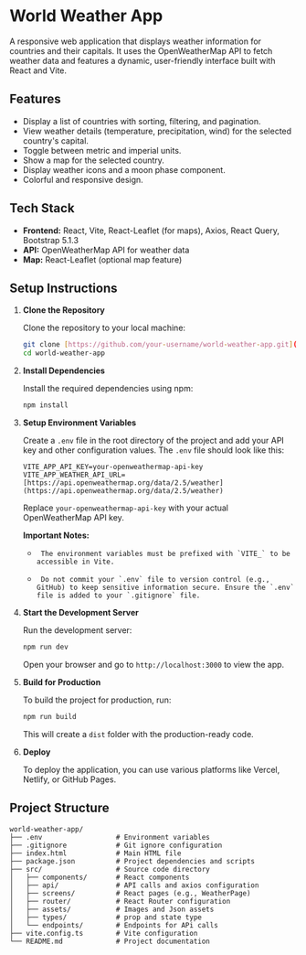 # World Weather App

A responsive web application that displays weather information for countries and their capitals. It uses the OpenWeatherMap API to fetch weather data and features a dynamic, user-friendly interface built with React and Vite.

## Features

-   Display a list of countries with sorting, filtering, and pagination.
-   View weather details (temperature, precipitation, wind) for the selected country's capital.
-   Toggle between metric and imperial units.
-   Show a map for the selected country.
-   Display weather icons and a moon phase component.
-   Colorful and responsive design.

## Tech Stack

-   **Frontend:** React, Vite, React-Leaflet (for maps), Axios, React Query, Bootstrap 5.1.3
-   **API:** OpenWeatherMap API for weather data
-   **Map:** React-Leaflet (optional map feature)

## Setup Instructions

1.  **Clone the Repository**

    Clone the repository to your local machine:

    ```bash
    git clone [https://github.com/your-username/world-weather-app.git](https://github.com/your-username/world-weather-app.git)
    cd world-weather-app
    ```

2.  **Install Dependencies**

    Install the required dependencies using npm:

    ```bash
    npm install
    ```

3.  **Setup Environment Variables**

    Create a `.env` file in the root directory of the project and add your API key and other configuration values. The `.env` file should look like this:

    ```env
    VITE_APP_API_KEY=your-openweathermap-api-key
    VITE_APP_WEATHER_API_URL=[https://api.openweathermap.org/data/2.5/weather](https://api.openweathermap.org/data/2.5/weather)
    ```

    Replace `your-openweathermap-api-key` with your actual OpenWeatherMap API key.

    **Important Notes:**

    -      The environment variables must be prefixed with `VITE_` to be accessible in Vite.
    -      Do not commit your `.env` file to version control (e.g., GitHub) to keep sensitive information secure. Ensure the `.env` file is added to your `.gitignore` file.

4.  **Start the Development Server**

    Run the development server:

    ```bash
    npm run dev
    ```

    Open your browser and go to `http://localhost:3000` to view the app.

5.  **Build for Production**

    To build the project for production, run:

    ```bash
    npm run build
    ```

    This will create a `dist` folder with the production-ready code.

6.  **Deploy**

    To deploy the application, you can use various platforms like Vercel, Netlify, or GitHub Pages.

## Project Structure

```plaintext
world-weather-app/
├── .env                  # Environment variables
├── .gitignore            # Git ignore configuration
├── index.html            # Main HTML file
├── package.json          # Project dependencies and scripts
├── src/                  # Source code directory
│   ├── components/       # React components
│   ├── api/              # API calls and axios configuration
│   ├── screens/          # React pages (e.g., WeatherPage)
│   ├── router/           # React Router configuration
│   ├── assets/           # Images and Json assets
│   ├── types/            # prop and state type
│   └── endpoints/        # Endpoints for APi calls
├── vite.config.ts        # Vite configuration
└── README.md             # Project documentation